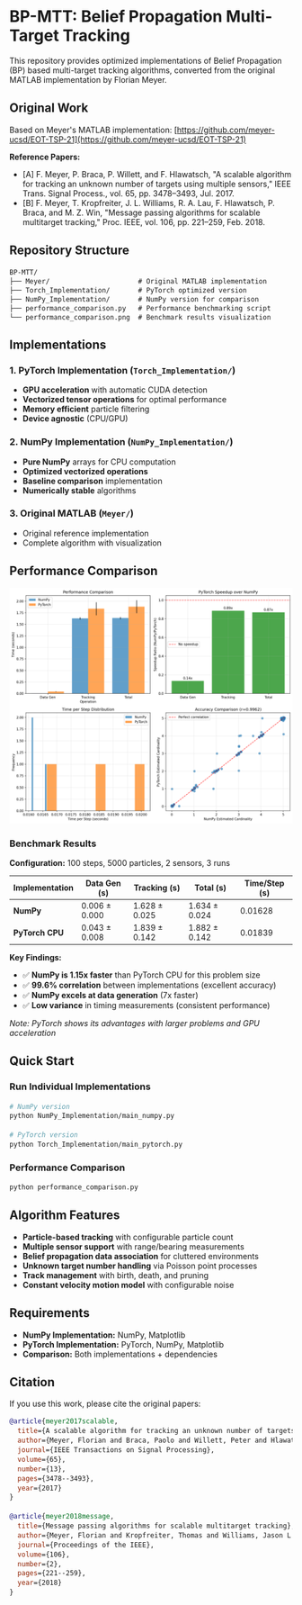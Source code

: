 # BP-MTT: Belief Propagation Multi-Target Tracking

This repository provides optimized implementations of Belief Propagation (BP) based multi-target tracking algorithms, converted from the original MATLAB implementation by Florian Meyer.

## Original Work

Based on Meyer's MATLAB implementation: [https://github.com/meyer-ucsd/EOT-TSP-21](https://github.com/meyer-ucsd/EOT-TSP-21)

**Reference Papers:**
- [A] F. Meyer, P. Braca, P. Willett, and F. Hlawatsch, "A scalable algorithm for tracking an unknown number of targets using multiple sensors," IEEE Trans. Signal Process., vol. 65, pp. 3478–3493, Jul. 2017.
- [B] F. Meyer, T. Kropfreiter, J. L. Williams, R. A. Lau, F. Hlawatsch, P. Braca, and M. Z. Win, "Message passing algorithms for scalable multitarget tracking," Proc. IEEE, vol. 106, pp. 221–259, Feb. 2018.

## Repository Structure

```
BP-MTT/
├── Meyer/                      # Original MATLAB implementation
├── Torch_Implementation/       # PyTorch optimized version
├── NumPy_Implementation/       # NumPy version for comparison
├── performance_comparison.py   # Performance benchmarking script
└── performance_comparison.png  # Benchmark results visualization
```

## Implementations

### 1. PyTorch Implementation (`Torch_Implementation/`)
- **GPU acceleration** with automatic CUDA detection
- **Vectorized tensor operations** for optimal performance
- **Memory efficient** particle filtering
- **Device agnostic** (CPU/GPU)

### 2. NumPy Implementation (`NumPy_Implementation/`)
- **Pure NumPy** arrays for CPU computation
- **Optimized vectorized operations**
- **Baseline comparison** implementation
- **Numerically stable** algorithms

### 3. Original MATLAB (`Meyer/`)
- Original reference implementation
- Complete algorithm with visualization

## Performance Comparison

![Performance Comparison](performance_comparison.png)

### Benchmark Results

**Configuration:** 100 steps, 5000 particles, 2 sensors, 3 runs

| Implementation | Data Gen (s) | Tracking (s) | Total (s) | Time/Step (s) |
|----------------|--------------|--------------|-----------|---------------|
| **NumPy**      | 0.006 ± 0.000| 1.628 ± 0.025| 1.634 ± 0.024| 0.01628 |
| **PyTorch CPU**| 0.043 ± 0.008| 1.839 ± 0.142| 1.882 ± 0.142| 0.01839 |

**Key Findings:**
- ✅ **NumPy is 1.15x faster** than PyTorch CPU for this problem size
- ✅ **99.6% correlation** between implementations (excellent accuracy)
- ✅ **NumPy excels at data generation** (7x faster)
- ✅ **Low variance** in timing measurements (consistent performance)

*Note: PyTorch shows its advantages with larger problems and GPU acceleration*

## Quick Start

### Run Individual Implementations
```bash
# NumPy version
python NumPy_Implementation/main_numpy.py

# PyTorch version  
python Torch_Implementation/main_pytorch.py
```

### Performance Comparison
```bash
python performance_comparison.py
```

## Algorithm Features

- **Particle-based tracking** with configurable particle count
- **Multiple sensor support** with range/bearing measurements
- **Belief propagation data association** for cluttered environments
- **Unknown target number handling** via Poisson point processes
- **Track management** with birth, death, and pruning
- **Constant velocity motion model** with configurable noise

## Requirements

- **NumPy Implementation:** NumPy, Matplotlib
- **PyTorch Implementation:** PyTorch, NumPy, Matplotlib
- **Comparison:** Both implementations + dependencies

## Citation

If you use this work, please cite the original papers:

```bibtex
@article{meyer2017scalable,
  title={A scalable algorithm for tracking an unknown number of targets using multiple sensors},
  author={Meyer, Florian and Braca, Paolo and Willett, Peter and Hlawatsch, Franz},
  journal={IEEE Transactions on Signal Processing},
  volume={65},
  number={13},
  pages={3478--3493},
  year={2017}
}

@article{meyer2018message,
  title={Message passing algorithms for scalable multitarget tracking},
  author={Meyer, Florian and Kropfreiter, Thomas and Williams, Jason L and Lau, Renato A and Hlawatsch, Franz and Braca, Paolo and Win, Moe Z},
  journal={Proceedings of the IEEE},
  volume={106},
  number={2},
  pages={221--259},
  year={2018}
}
```